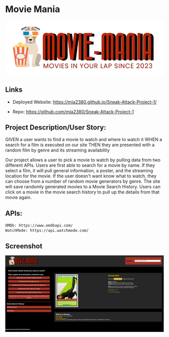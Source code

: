 # Movie Mania

![Movie Mania Title](./assets/images/small-logo.PNG)

## Links

* Deployed Website: https://mia2380.github.io/Sneak-Attack-Project-1/

* Repo: https://github.com/mia2380/Sneak-Attack-Project-1



## Project Description/User Story: 

GIVEN a user wants to find a movie to watch and where to watch it
WHEN a search for a film is executed on our site
THEN they are presented with a random film by genre and its streaming availability

Our project  allows a user to pick a movie to watch by pulling data from two different APIs. Users are first able to search for a movie by name. If they select a film, it will pull general information, a poster, and the streaming location for the movie. If the user doesn't want know what to watch, they can choose from a number of random movie generators by genre. The site will save randomly generated movies to a Movie Search History. Users can click on a movie in the movie search history to pull up the details from that movie again.

## APIs:
    OMDb: https://www.omdbapi.com/
    WatchMode: https://api.watchmode.com/

## Screenshot 
![Screenshot of movie mania website.](./assets/images/screenshot-moviemania.PNG)

